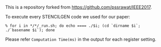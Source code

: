 This is a repository forked from https://github.com/pssrawat/IEEE2017.

To execute every STENCILGEN code we used for our paper:
```
% for i in */*/_run.sh; do echo ==== ./$i; (cd `dirname $i`; ./`basename $i`); done
```

Please refer `Computation Time(ms)` in the output for each register setting.
